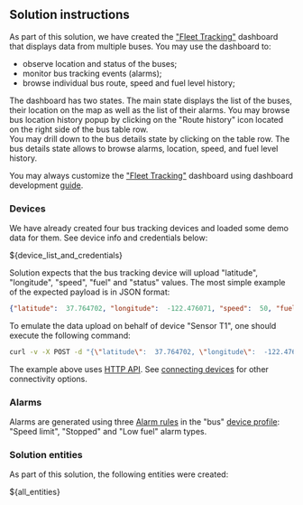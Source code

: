 ## Solution instructions

As part of this solution, we have created the <a href="${MAIN_DASHBOARD_URL}" target="_blank">"Fleet Tracking"</a> dashboard that displays
data from multiple buses. You may use the dashboard to:

* observe location and status of the buses;
* monitor bus tracking events (alarms);  
* browse individual bus route, speed and fuel level history;

The dashboard has two states. The main state displays the list of the buses, their location on the map as well as the list of their alarms.
You may browse bus location history popup by clicking on the "Route history" icon located on the right side of the bus table row.  
You may drill down to the bus details state by clicking on the table row. The bus details state allows to browse alarms, location, speed, and fuel level history.

You may always customize the <a href="${MAIN_DASHBOARD_URL}" target="_blank">"Fleet Tracking"</a> dashboard using dashboard development <a href="https://thingsboard.io/docs/user-guide/dashboards/" target="_blank">guide</a>.

### Devices

We have already created four bus tracking devices and loaded some demo data for them. See device info and credentials below:

${device_list_and_credentials}

Solution expects that the bus tracking device will upload "latitude", "longitude", "speed", "fuel" and "status" values.
The most simple example of the expected payload is in JSON format:

```json
{"latitude":  37.764702, "longitude":  -122.476071, "speed":  50, "fuel":  5, "status": "On route"}{:copy-code}
```

To emulate the data upload on behalf of device "Sensor T1", one should execute the following command:

```bash
curl -v -X POST -d "{\"latitude\":  37.764702, \"longitude\":  -122.476071, \"speed\":  50, \"fuel\":  5, \"status\": \"On route\"}" ${BASE_URL}/api/v1/${Bus CACCESS_TOKEN}/telemetry --header "Content-Type:application/json"{:copy-code}
```

The example above uses <a href="https://thingsboard.io/docs/reference/http-api/#telemetry-upload-api" target="_blank">HTTP API</a>.
See <a href="https://thingsboard.io/docs/getting-started-guides/connectivity/" target="_blank">connecting devices</a> for other connectivity options.

### Alarms

Alarms are generated using three <a href="https://thingsboard.io/docs/user-guide/device-profiles/#alarm-rules" target="_blank">Alarm rules</a> in the
"bus" <a href="/profiles/deviceProfiles" target="_blank">device profile</a>: "Speed limit", "Stopped" and "Low fuel" alarm types.

### Solution entities

As part of this solution, the following entities were created:

${all_entities}
